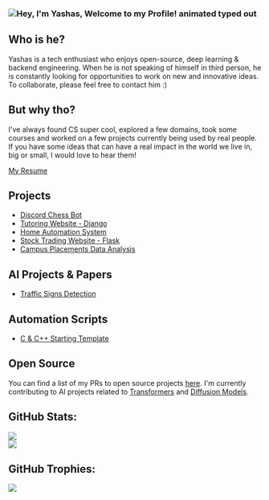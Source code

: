### <img src="https://readme-typing-svg.demolab.com?font=Operator+Mono&size=37&duration=2800&pause=2000&color=FAFAFA&center=true&vCenter=true&width=940&height=50&lines=Hey%2C+I'm+Yashas%2C+Welcome+to+my+Github+Profile!" align="middle" alt="Hey, I'm Yashas, Welcome to my Profile! animated typed out">

## Who is he?

Yashas is a tech enthusiast who enjoys open-source, deep learning & backend engineering. When he is not speaking of himself in third person, he is constantly looking for opportunities to work on new and innovative ideas. To collaborate, please feel free to contact him :)

## But why tho?

I've always found CS super cool, explored a few domains, took some courses and worked on a few projects currently being used by real people. If you have some ideas that can have a real impact in the world we live in, big or small, I would love to hear them!

[My Resume](https://drive.google.com/file/d/1Ea4FqzPMfEMz6ufrNitUDaxAdCX3uugD/view?usp=drive_link)

## Projects
- [Discord Chess Bot](https://github.com/coolyashas/Discord-Chess-Bot)
- [Tutoring Website - Django](https://github.com/coolyashas/TutorHub)
- [Home Automation System](https://github.com/coolyashas/Home-Automation-System)
- [Stock Trading Website - Flask](https://github.com/coolyashas/Finance-Website)
- [Campus Placements Data Analysis](https://github.com/coolyashas/Campus-Placements-Data-Analysis)

## AI Projects & Papers
- [Traffic Signs Detection](https://huggingface.co/AI4Ev3r/Traffic-Signs-Detection)

## Automation Scripts
- [C & C++ Starting Template](https://github.com/coolyashas/VSCode-Template-Automation)

## Open Source
You can find a list of my PRs to open source projects [here](https://github.com/pulls?q=is%3Apr+author%3Acoolyashas+is%3Apublic). I'm currently contributing to AI projects related to [Transformers](https://huggingface.co/docs/transformers/index) and [Diffusion Models](https://huggingface.co/docs/diffusers/v0.24.0/index).

## GitHub Stats:
![](https://github-readme-streak-stats.herokuapp.com/?user=coolyashas&theme=dark&hide_border=false)<br/>
![](https://github-readme-stats.vercel.app/api/top-langs/?username=coolyashas&theme=dark&hide_border=false&include_all_commits=true&count_private=true&layout=compact)

## GitHub Trophies:
![](https://github-profile-trophy.vercel.app/?username=coolyashas&theme=radical&no-frame=false&no-bg=true&margin-w=4)
